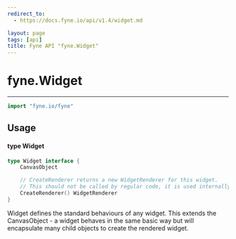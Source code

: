 ```yaml
---
redirect_to:
  - https://docs.fyne.io/api/v1.4/widget.md

layout: page
tags: [api]
title: Fyne API "fyne.Widget"
---
```



# fyne.Widget
---
```go
import "fyne.io/fyne"
```

## Usage

#### type Widget

```go
type Widget interface {
	CanvasObject

	// CreateRenderer returns a new WidgetRenderer for this widget.
	// This should not be called by regular code, it is used internally to render a widget.
	CreateRenderer() WidgetRenderer
}
```

Widget defines the standard behaviours of any widget. This extends the CanvasObject - a widget behaves in the same basic way but will encapsulate many child objects to create the rendered widget.
